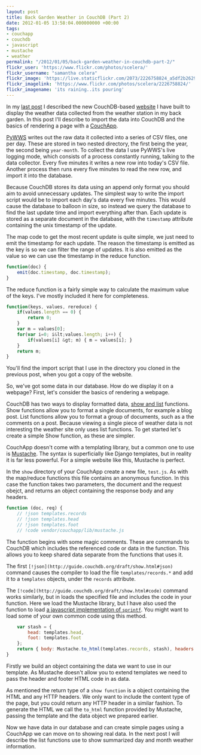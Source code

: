 ```yaml
---
layout: post
title: Back Garden Weather in CouchDB (Part 2)
date: 2012-01-05 13:58:04.000000000 +00:00
tags:
- couchapp
- couchdb
- javascript
- mustache
- weather
permalink: "/2012/01/05/back-garden-weather-in-couchdb-part-2/"
flickr_user: 'https://www.flickr.com/photos/scelera/'
flickr_username: "samantha celera"
flickr_image: 'https://live.staticflickr.com/2073/2226758824_a5df2b2629_w.jpg'
flickr_imagelink: 'https://www.flickr.com/photos/scelera/2226758824/'
flickr_imagename: 'its raining..its pouring'
---
```

In my [last post](2011/12/02/back-garden-weather-in-couchdb-part-1/) I described the new
CouchDB-based [website](http://www.welwynweather.co.uk) I have built to display the weather data
collected from the weather station in my back garden. In this post I'll describe to import the data into
CouchDB and the basics of rendering a page with a [CouchApp](http://couchapp.org).

[PyWWS](http://code.google.com/p/pywws/) writes out the raw data it collected into a series of CSV
files, one per day. These are stored in two nested directory, the first being the year, the second being
`year-month`. To collect the data I use PyWWS's live logging mode, which consists of a process
constantly running, talking to the data collector. Every five minutes it writes a new row into today's CSV
file. Another process then runs every five minutes to read the new row, and import it into the database.

Because CouchDB stores its data using an append only format you should aim to avoid unnecessary updates. The
simplest way to write the import script would be to import each day's data every five minutes. This would
cause the database to balloon in size, so instead we query the database to find the last update time and
import everything after than. Each update is stored as a separate document in the database, with the
`timestamp` attribute containing the unix timestamp of the update.

The map code to get the most recent update is quite simple, we just need to emit the timestamp for each
update. The reason the timestamp is emitted as the key is so we can filter the range of updates. It is also
emitted as the value so we can use the timestamp in the reduce function.

```javascript
function(doc) {
    emit(doc.timestamp, doc.timestamp);
}
```

The reduce function is a fairly simple way to calculate the maximum value of the keys. I've mostly included it
here for completeness.

```javascript
function(keys, values, rereduce) {
    if(values.length == 0) {
        return 0;
    }
    var m = values[0];
    for(var i=0; i&lt;values.length; i++) {
        if(values[i] &gt; m) { m = values[i]; }
    }
    return m;
}
```

You'll find the import script that I use in the directory you cloned in the previous post, when you got a copy
of the website.

So, we've got some data in our database. How do we display it on a webpage? First, let's consider the basics
of rendering a webpage.

CouchDB has two ways to display formatted data, 
[show and list](http://wiki.apache.org/couchdb/Formatting_with_Show_and_List) functions. Show
functions allow you to format a single documents, for example a blog post. List functions allow you to format
a group of documents, such as a the comments on a post. Because viewing a single piece of weather data is not
interesting the weather site only uses list functions. To get started let's create a simple Show function, as
these are simpler.

CouchApp doesn't come with a templating library, but a common one to use is 
[Mustache](http://mustache.github.com/). The syntax is superficially like Django templates, but in
reality it is far less powerful. For a simple website like this, Mustache is perfect.

In the `show` directory of your CouchApp create a new file, `test.js`. As with the map/reduce
functions this file contains an anonymous function. In this case the function takes two parameters, the
document and the request obejct, and returns an object containing the response body and any headers.

```javascript
function (doc, req) {
    // !json templates.records
    // !json templates.head
    // !json templates.foot
    // !code vendor/couchapp/lib/mustache.js
```

The function begins with some magic comments. These are commands to CouchDB which includes the referenced code
or data in the function. This allows you to keep shared data separate from the functions that uses it.

The first `[!json](http://guide.couchdb.org/draft/show.html#json)` command causes the
compiler to load the file `templates/records.*` and add it to a `templates` objects, under the
`records` attribute.

The `[!code](http://guide.couchdb.org/draft/show.html#code)` command works similarly, but in
loads the specified file and includes the code in your function. Here we load the Mustache library, but I have
also used the function to load [a
javascript implementation of `sprintf`](http://www.diveintojavascript.com/projects/javascript-sprintf). You might want to load some of your own common code using
this method.

```javascript
    var stash = {
        head: templates.head,
        foot: templates.foot
    };
    return { body: Mustache.to_html(templates.records, stash), headers: { &quot;Content-Type&quot;: &quot;text/html&quot; } };
}
```

Firstly we build an object containing the data we want to use in our template. As Mustache doesn't allow you
to extend templates we need to pass the header and footer HTML code in as data.

As mentioned the return type of a `show function` is a object containing the HTML and any HTTP headers.
We only want to include the content type of the page, but you could return any HTTP header in a similar
fashion. To generate the HTML we call the `to_html` function provided by Mustache, passing the template
and the data object we prepared earlier.

Now we have data in our database and can create simple pages using a CouchApp we can move on to showing real
data. In the next post I will describe the list functions use to show summarized day and month weather
information.
